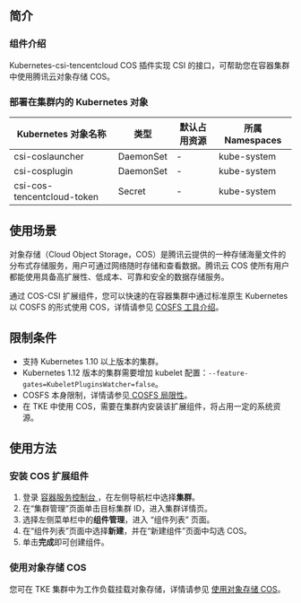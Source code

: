 ## 简介
### 组件介绍
Kubernetes-csi-tencentcloud COS 插件实现 CSI 的接口，可帮助您在容器集群中使用腾讯云对象存储 COS。


### 部署在集群内的 Kubernetes 对象


| Kubernetes 对象名称             | 类型                       | 默认占用资源 | 所属 Namespaces |
| -------------------------- | ------------------------ | ------ | ------------ |
| csi-coslauncher        | DaemonSet       | -    | kube-system             |
| csi-cosplugin        | DaemonSet              | -     | kube-system            |
| csi-cos-tencentcloud-token | Secret              | -  | kube-system      |

## 使用场景 

对象存储（Cloud Object Storage，COS）是腾讯云提供的一种存储海量文件的分布式存储服务，用户可通过网络随时存储和查看数据。腾讯云 COS 使所有用户都能使用具备高扩展性、低成本、可靠和安全的数据存储服务。

通过 COS-CSI 扩展组件，您可以快速的在容器集群中通过标准原生 Kubernetes 以 COSFS 的形式使用 COS，详情请参见 [ COSFS 工具介绍](https://cloud.tencent.com/document/product/436/6883)。

## 限制条件

- 支持 Kubernetes 1.10 以上版本的集群。
- Kubernetes 1.12 版本的集群需要增加 kubelet 配置：`--feature-gates=KubeletPluginsWatcher=false`。
- COSFS 本身限制，详情请参见[ COSFS 局限性](https://cloud.tencent.com/document/product/436/6883#.E5.B1.80.E9.99.90.E6.80.A7)。
- 在 TKE 中使用 COS，需要在集群内安装该扩展组件，将占用一定的系统资源。



## 使用方法

### 安装 COS 扩展组件

1. 登录 [容器服务控制台 ](https://console.qcloud.com/tke2)，在左侧导航栏中选择**集群**。
2. 在“集群管理”页面单击目标集群 ID，进入集群详情页。
3. 选择左侧菜单栏中的**组件管理**，进入 “组件列表” 页面。
4. 在“组件列表”页面中选择**新建**，并在“新建组件”页面中勾选 COS。
5. 单击**完成**即可创建组件。


### 使用对象存储 COS
您可在 TKE 集群中为工作负载挂载对象存储，详情请参见 [使用对象存储 COS](https://cloud.tencent.com/document/product/457/44232#.E6.93.8D.E4.BD.9C.E6.AD.A5.E9.AA.A4)。


